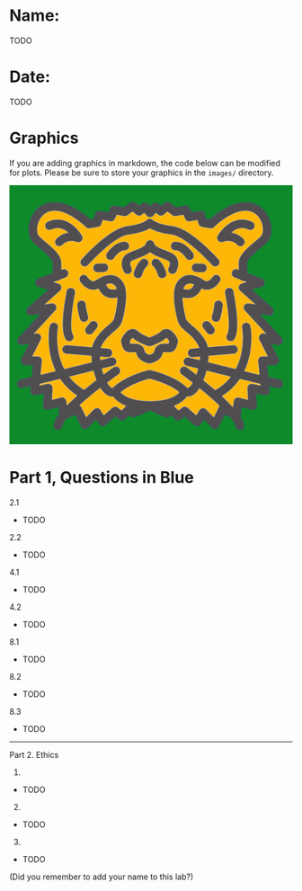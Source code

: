 # Name:
TODO

# Date:
TODO


# Graphics
If you are adding graphics in markdown, the code below can be modified for plots. Please be sure to store your graphics in the `images/` directory.

![Our class logo](images/greenCat.png)

# Part 1, Questions in Blue
2.1
 - TODO


2.2
 - TODO

4.1
 - TODO

4.2
 - TODO

8.1
 - TODO

8.2
 - TODO

8.3
 - TODO

---

Part 2. Ethics

1.

 - TODO

2.
 - TODO

3.
 - TODO



(Did you remember to add your name to this lab?)
